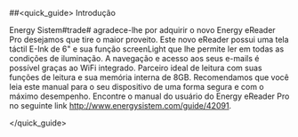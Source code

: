 ##<quick_guide> Introdução

Energy Sistem#trade# agradece-lhe por adquirir o novo Energy eReader Pro desejamos que tire o maior proveito. Este novo eReader possui uma tela táctil E-Ink de 6" e sua função screenLight que lhe permite ler em todas as condições de iluminação. A navegação e acesso aos seus e-mails é possível graças ao WiFi integrado. Parceiro ideal de leitura com suas funções de leitura e sua memória interna de 8GB. Recomendamos que você leia este manual para o seu dispositivo de uma forma segura e com o máximo desempenho. Encontre o manual do usuário do Energy eReader Pro no seguinte link http://www.energysistem.com/guide/42091.

</quick_guide>
